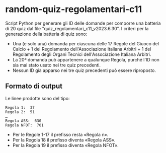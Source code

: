 # random-quiz-regolamentari-c11

Script Python per generare gli ID delle domande per comporre una batteria di 20 quiz dal file "quiz_regolamentari_c11_v2023.6.30".
I criteri per la generazione della batteria di quiz sono:
- Una (e solo una) domanda per ciascuna delle 17 Regole del Giuoco del Calcio + 1 del Regolamento dell'Associazione Italiana Arbitri + 1 del Regolamento degli Organi Tecnici dell'Associazione Italiana Arbitri.
- La 20ª domanda può appartenere a qualunque Regola, purché l'ID non sia mai stato usato nei tre quiz precedenti.
- Nessun ID già apparso nei tre quiz precedenti può essere riproposto.

## Formato di output

Le linee prodotte sono del tipo:

```plain-text
Regola 1:  37
Regola 2:  51
…
Regola ASS:  630
Regola NFOT:  701
```

- Per le Regole 1-17 il prefisso resta «Regola n».  
- Per la Regola 18 il prefisso diventa «Regola ASS».  
- Per la Regola 19 il prefisso diventa «Regola NFOT».
